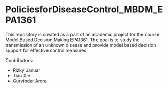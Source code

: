# PoliciesforDiseaseControl_MBDM_EPA1361
This repository is created as a part of an academic project for the course Model Based Decision Making EPA1361. 
The goal is to study the transmission of an unknown disease and provide model based decision support for effective control measures.

Contributors: 
* Rizky Januar
* Tian Xie
* Gurvinder Arora
